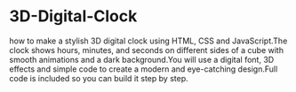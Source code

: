 # 3D-Digital-Clock
how to make a stylish 3D digital clock using HTML, CSS and JavaScript.The clock shows hours, minutes, and seconds on different sides of a cube with smooth animations and a dark background.You will use a digital font, 3D effects and simple code to create a modern and eye-catching design.Full code is included so you can build it step by step.
